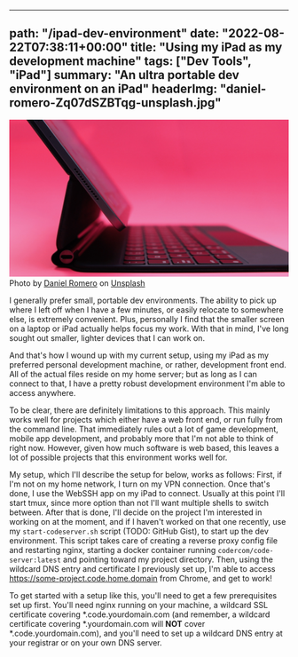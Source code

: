 
---
path: "/ipad-dev-environment"
date: "2022-08-22T07:38:11+00:00"
title: "Using my iPad as my development machine"
tags: ["Dev Tools", "iPad"]
summary: "An ultra portable dev environment on an iPad"
headerImg: "daniel-romero-Zq07dSZBTqg-unsplash.jpg"
---
![A great dev environment in a small package](daniel-romero-Zq07dSZBTqg-unsplash.jpg)
Photo by <a href="https://unsplash.com/@rmrdnl?utm_source=unsplash&utm_medium=referral&utm_content=creditCopyText">Daniel Romero</a> on <a href="https://unsplash.com/s/photos/ipad-keyboard?utm_source=unsplash&utm_medium=referral&utm_content=creditCopyText">Unsplash</a>
<!-- start -->
I generally prefer small, portable dev environments. The ability to pick up where I left off when I have a few minutes, or easily relocate to somewhere else, is extremely convenient. Plus, personally I find that the smaller screen on a laptop or iPad actually helps focus my work. With that in mind, I've long sought out smaller, lighter devices that I can work on. 

And that's how I wound up with my current setup, using my iPad as my preferred personal development machine, or rather, development front end. All of the actual files reside on my home server; but as long as I can connect to that, I have a pretty robust development environment I'm able to access anywhere.

To be clear, there are definitely limitations to this approach. This mainly works well for projects which either have a web front end, or run fully from the command line. That immediately rules out a lot of game development, mobile app development, and probably more that I'm not able to think of right now. However, given how much software is web based, this leaves a lot of possible projects that this environment works well for.

My setup, which I'll describe the setup for below, works as follows: First, if I'm not on my home network, I turn on my VPN connection. Once that's done, I use the WebSSH app on my iPad to connect. Usually at this point I'll start tmux, since more option than not I'll want multiple shells to switch between. After that is done, I'll decide on the project I'm interested in working on at the moment, and if I haven't worked on that one recently, use my `start-codeserver.sh` script (TODO: GitHub Gist), to start up the dev environment. This script takes care of creating a reverse proxy config file and restarting nginx, starting a docker container running `codercom/code-server:latest` and pointing toward my project directory. Then, using the wildcard DNS entry and certificate I previously set up, I'm able to access https://some-project.code.home.domain from Chrome, and get to work!

To get started with a setup like this, you'll need to get a few prerequisites set up first. You'll need nginx running on your machine, a wildcard SSL certificate covering *.code.yourdomain.com (and remember, a wildcard certificate covering *.yourdomain.com will **NOT** cover *.code.yourdomain.com), and you'll need to set up a wildcard DNS entry at your registrar or on your own DNS server.
